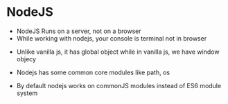 # NodeJS

- NodeJS Runs on a server, not on a browser
- While working with nodejs, your console is terminal not in browser

* Unlike vanilla js, it has global object while in vanilla js, we have window objecy

* Nodejs has some common core modules like path, os

* By default nodejs works on commonJS modules instead of ES6 module system
